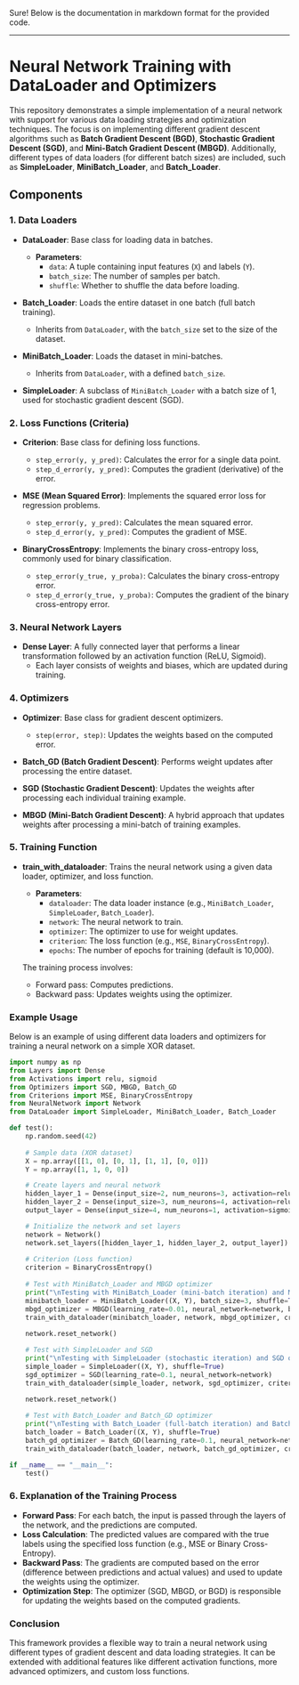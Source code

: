 Sure! Below is the documentation in markdown format for the provided code.

---

# Neural Network Training with DataLoader and Optimizers

This repository demonstrates a simple implementation of a neural network with support for various data loading strategies and optimization techniques. The focus is on implementing different gradient descent algorithms such as **Batch Gradient Descent (BGD)**, **Stochastic Gradient Descent (SGD)**, and **Mini-Batch Gradient Descent (MBGD)**. Additionally, different types of data loaders (for different batch sizes) are included, such as **SimpleLoader**, **MiniBatch_Loader**, and **Batch_Loader**.

## Components

### 1. **Data Loaders**

- **DataLoader**: Base class for loading data in batches.
  - **Parameters**:
    - `data`: A tuple containing input features (`X`) and labels (`Y`).
    - `batch_size`: The number of samples per batch.
    - `shuffle`: Whether to shuffle the data before loading.
  
- **Batch_Loader**: Loads the entire dataset in one batch (full batch training).
  - Inherits from `DataLoader`, with the `batch_size` set to the size of the dataset.
  
- **MiniBatch_Loader**: Loads the dataset in mini-batches.
  - Inherits from `DataLoader`, with a defined `batch_size`.

- **SimpleLoader**: A subclass of `MiniBatch_Loader` with a batch size of 1, used for stochastic gradient descent (SGD).

### 2. **Loss Functions (Criteria)**

- **Criterion**: Base class for defining loss functions.
  - `step_error(y, y_pred)`: Calculates the error for a single data point.
  - `step_d_error(y, y_pred)`: Computes the gradient (derivative) of the error.
 
- **MSE (Mean Squared Error)**: Implements the squared error loss for regression problems.
  - `step_error(y, y_pred)`: Calculates the mean squared error.
  - `step_d_error(y, y_pred)`: Computes the gradient of MSE.

- **BinaryCrossEntropy**: Implements the binary cross-entropy loss, commonly used for binary classification.
  - `step_error(y_true, y_proba)`: Calculates the binary cross-entropy error.
  - `step_d_error(y_true, y_proba)`: Computes the gradient of the binary cross-entropy error.

### 3. **Neural Network Layers**

- **Dense Layer**: A fully connected layer that performs a linear transformation followed by an activation function (ReLU, Sigmoid).
  - Each layer consists of weights and biases, which are updated during training.

### 4. **Optimizers**

- **Optimizer**: Base class for gradient descent optimizers.
  - `step(error, step)`: Updates the weights based on the computed error.
  
- **Batch_GD (Batch Gradient Descent)**: Performs weight updates after processing the entire dataset.
  
- **SGD (Stochastic Gradient Descent)**: Updates the weights after processing each individual training example.
  
- **MBGD (Mini-Batch Gradient Descent)**: A hybrid approach that updates weights after processing a mini-batch of training examples.

### 5. **Training Function**

- **train_with_dataloader**: Trains the neural network using a given data loader, optimizer, and loss function.
  - **Parameters**:
    - `dataloader`: The data loader instance (e.g., `MiniBatch_Loader`, `SimpleLoader`, `Batch_Loader`).
    - `network`: The neural network to train.
    - `optimizer`: The optimizer to use for weight updates.
    - `criterion`: The loss function (e.g., `MSE`, `BinaryCrossEntropy`).
    - `epochs`: The number of epochs for training (default is 10,000).

  The training process involves:
  - Forward pass: Computes predictions.
  - Backward pass: Updates weights using the optimizer.

### Example Usage

Below is an example of using different data loaders and optimizers for training a neural network on a simple XOR dataset.

```python
import numpy as np
from Layers import Dense
from Activations import relu, sigmoid
from Optimizers import SGD, MBGD, Batch_GD
from Criterions import MSE, BinaryCrossEntropy
from NeuralNetwork import Network
from DataLoader import SimpleLoader, MiniBatch_Loader, Batch_Loader

def test():
    np.random.seed(42)
    
    # Sample data (XOR dataset)
    X = np.array([[1, 0], [0, 1], [1, 1], [0, 0]])
    Y = np.array([1, 1, 0, 0])

    # Create layers and neural network
    hidden_layer_1 = Dense(input_size=2, num_neurons=3, activation=relu)
    hidden_layer_2 = Dense(input_size=3, num_neurons=4, activation=relu)
    output_layer = Dense(input_size=4, num_neurons=1, activation=sigmoid)

    # Initialize the network and set layers
    network = Network()
    network.set_layers([hidden_layer_1, hidden_layer_2, output_layer])
    
    # Criterion (Loss function)
    criterion = BinaryCrossEntropy()
    
    # Test with MiniBatch_Loader and MBGD optimizer
    print("\nTesting with MiniBatch_Loader (mini-batch iteration) and MBGD optimizer:")
    minibatch_loader = MiniBatch_Loader((X, Y), batch_size=3, shuffle=True)
    mbgd_optimizer = MBGD(learning_rate=0.01, neural_network=network, batch_size=3)
    train_with_dataloader(minibatch_loader, network, mbgd_optimizer, criterion)
    
    network.reset_network()

    # Test with SimpleLoader and SGD
    print("\nTesting with SimpleLoader (stochastic iteration) and SGD optimizer:")
    simple_loader = SimpleLoader((X, Y), shuffle=True)
    sgd_optimizer = SGD(learning_rate=0.1, neural_network=network)
    train_with_dataloader(simple_loader, network, sgd_optimizer, criterion)

    network.reset_network()
    
    # Test with Batch_Loader and Batch_GD optimizer
    print("\nTesting with Batch_Loader (full-batch iteration) and Batch_GD optimizer:")
    batch_loader = Batch_Loader((X, Y), shuffle=True)
    batch_gd_optimizer = Batch_GD(learning_rate=0.1, neural_network=network, len_data=len(X))
    train_with_dataloader(batch_loader, network, batch_gd_optimizer, criterion)

if __name__ == "__main__":
    test()
```

### 6. **Explanation of the Training Process**

- **Forward Pass**: For each batch, the input is passed through the layers of the network, and the predictions are computed.
- **Loss Calculation**: The predicted values are compared with the true labels using the specified loss function (e.g., MSE or Binary Cross-Entropy).
- **Backward Pass**: The gradients are computed based on the error (difference between predictions and actual values) and used to update the weights using the optimizer.
- **Optimization Step**: The optimizer (SGD, MBGD, or BGD) is responsible for updating the weights based on the computed gradients.

### Conclusion

This framework provides a flexible way to train a neural network using different types of gradient descent and data loading strategies. It can be extended with additional features like different activation functions, more advanced optimizers, and custom loss functions.

